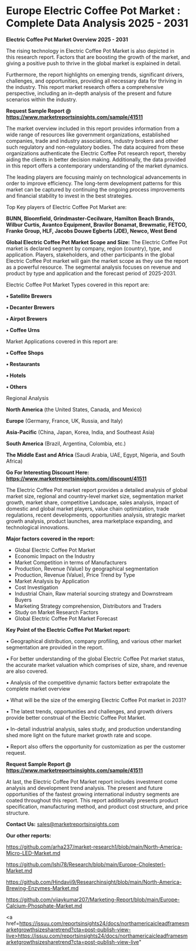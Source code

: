 # Europe Electric Coffee Pot Market : Complete Data Analysis 2025 - 2031

<Strong> Electric Coffee Pot Market Overview 2025 - 2031</strong>

The rising technology in Electric Coffee Pot Market is also depicted in this research report. Factors that are boosting the growth of the market, and giving a positive push to thrive in the global market is explained in detail.

Furthermore, the report highlights on emerging trends, significant drivers, challenges, and opportunities, providing all necessary data for thriving in the industry. This report market research offers a comprehensive perspective, including an in-depth analysis of the present and future scenarios within the industry.

<strong>Request Sample Report @ <a href=https://www.marketreportsinsights.com/sample/41511>https://www.marketreportsinsights.com/sample/41511</a></strong>

The market overview included in this report provides information from a wide range of resources like government organizations, established companies, trade and industry associations, industry brokers and other such regulatory and non-regulatory bodies. The data acquired from these organizations authenticate the Electric Coffee Pot research report, thereby aiding the clients in better decision making. Additionally, the data provided in this report offers a contemporary understanding of the market dynamics.

The leading players are focusing mainly on technological advancements in order to improve efficiency. The long-term development patterns for this market can be captured by continuing the ongoing process improvements and financial stability to invest in the best strategies.

Top Key players of Electric Coffee Pot Market are:

<strong>BUNN, Bloomfield, Grindmaster-Cecilware, Hamilton Beach Brands, Wilbur Curtis, Avantco Equipment, Bravilor Bonamat, Brewmatic, FETCO, Franke Group, HLF, Jacobs Douwe Egberts (JDE), Newco, West Bend</strong>

<strong><b>Global Electric Coffee Pot Market Scope and Size:</b></strong>
The Electric Coffee Pot market is declared segment by company, region (country), type, and application. Players, stakeholders, and other participants in the global Electric Coffee Pot market will gain the market scope as they use the report as a powerful resource. The segmental analysis focuses on revenue and product by type and application and the forecast period of 2025-2031.

Electric Coffee Pot Market Types covered in this report are:

<strong>•  Satellite Brewers

•  Decanter Brewers

•  Airpot Brewers

•  Coffee Urns</strong>

Market Applications covered in this report are:

<strong>•  Coffee Shops

•  Restaurants

•  Hotels

•  Others</strong> 

Regional Analysis

<strong>North America</strong> (the United States, Canada, and Mexico)

<strong>Europe</strong> (Germany, France, UK, Russia, and Italy)

<strong>Asia-Pacific</strong> (China, Japan, Korea, India, and Southeast Asia)

<strong>South America</strong> (Brazil, Argentina, Colombia, etc.)

<strong>The Middle East and Africa</strong> (Saudi Arabia, UAE, Egypt, Nigeria, and South Africa)

<strong>Go For Interesting Discount Here: <a href=https://www.marketreportsinsights.com/discount/41511>https://www.marketreportsinsights.com/discount/41511</a></strong>

The Electric Coffee Pot market report provides a detailed analysis of global market size, regional and country-level market size, segmentation market growth, market share, competitive Landscape, sales analysis, impact of domestic and global market players, value chain optimization, trade regulations, recent developments, opportunities analysis, strategic market growth analysis, product launches, area marketplace expanding, and technological innovations.

<strong><b>Major factors covered in the report:</b></strong>
<ul>
  <li>Global Electric Coffee Pot Market </li>
  <li>Economic Impact on the Industry</li>
  <li>Market Competition in terms of Manufacturers</li>
  <li>Production, Revenue (Value) by geographical segmentation</li>
  <li>Production, Revenue (Value), Price Trend by Type</li>
  <li>Market Analysis by Application</li>
  <li>Cost Investigation</li>
  <li>Industrial Chain, Raw material sourcing strategy and Downstream Buyers</li>
  <li>Marketing Strategy comprehension, Distributors and Traders</li>
  <li>Study on Market Research Factors</li>
  <li>Global Electric Coffee Pot Market Forecast</li>
</ul>

<strong><b>Key Point of the Electric Coffee Pot Market report:</b></strong>

• Geographical distribution, company profiling, and various other market segmentation are provided in the report.

• For better understanding of the global Electric Coffee Pot market status, the accurate market valuation which comprises of size, share, and revenue are also covered.

• Analysis of the competitive dynamic factors better extrapolate the complete market overview

• What will be the size of the emerging Electric Coffee Pot market in 2031?

• The latest trends, opportunities and challenges, and growth drivers provide better construal of the Electric Coffee Pot Market.

• In-detail industrial analysis, sales study, and production understanding shed more light on the future market growth rate and scope.

• Report also offers the opportunity for customization as per the customer request.

<strong>Request Sample Report @ <a href=https://www.marketreportsinsights.com/sample/41511>https://www.marketreportsinsights.com/sample/41511</a></strong>

At last, the Electric Coffee Pot Market report includes investment come analysis and development trend analysis. The present and future opportunities of the fastest growing international industry segments are coated throughout this report. This report additionally presents product specification, manufacturing method, and product cost structure, and price structure.

<strong>Contact Us:</strong>
sales@marketreportsinsights.com

<strong>Our other reports:</strong>

<a href=https://github.com/arha237/market-research1/blob/main/North-America-Micro-LED-Market.md>https://github.com/arha237/market-research1/blob/main/North-America-Micro-LED-Market.md</a>

<a href=https://github.com/Ishi78/Research/blob/main/Europe-Cholesterl-Market.md>https://github.com/Ishi78/Research/blob/main/Europe-Cholesterl-Market.md</a>

<a href=https://github.com/Hindavii9/Researchinsight/blob/main/North-America-Brewing-Enzymes-Market.md>https://github.com/Hindavii9/Researchinsight/blob/main/North-America-Brewing-Enzymes-Market.md</a>

<a href=https://github.com/vijaykumar207/Marketing-Report/blob/main/Europe-Calcium-Phosphate-Market.md>https://github.com/vijaykumar207/Marketing-Report/blob/main/Europe-Calcium-Phosphate-Market.md</a>

<a href=https://issuu.com/reportsinsights24/docs/northamericaicleadframesmarketgrowthsizesharetrend?cta=post-publish-view-live>https://issuu.com/reportsinsights24/docs/northamericaicleadframesmarketgrowthsizesharetrend?cta=post-publish-view-live</a>"
